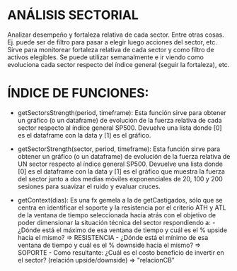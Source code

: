 # ANÁLISIS SECTORIAL

Analizar desempeño y fortaleza relativa de cada sector. Entre otras cosas. Ej. puede ser de filtro para pasar a elegir luego acciones del sector, etc. Sirve para monitorear fortaleza relativa de cada sector y como filtro de activos elegibles. Se puede utilizar semanalmente e ir viendo como evoluciona cada sector respecto del índice general (seguir la fortaleza), etc.

# ÍNDICE DE FUNCIONES:
- getSectorsStrength(period, timeframe): Esta función sirve para obtener un gráfico (o un dataframe) de evolución de la fuerza relativa de cada sector respecto al índice general SP500. Devuelve una lista donde [0] es el dataframe con la data y [1] es el gráfico.

- getSectorStrength(sector, period, timeframe): Esta función sirve para obtener un gráfico (o un dataframe) de evolución de la fuerza relativa de UN sector respecto al índice general SP500. Devuelve una lista donde [0] es el dataframe con la data y [1] es el gráfico que muestra la fuerza del sector junto a dos medias móviles exponenciales de 20, 100 y 200 sesiones para suavizar el ruido y evaluar cruces.

- getContext(dias):
    Es una fx gemela a la de getCastigados, sólo que se centra en identificar el soporte y la resistencia por el criterio ATH y ATL de la 
    ventana de tiempo seleccionada hacia atrás con el objetivo de poder dimensionar la situación técnica del sector respondiendo a:
        - ¿Dónde está el máximo de esa ventana de tiempo y cuál es el % upside hacia el mismo? => RESISTENCIA
        - ¿Dónde está el mínimo de esa ventana de tiempo y cuál es el % downside hacia el mismo? => SOPORTE
        - Como resultante: ¿Cuál es el costo beneficio de invertir en el sector? (relación upside/downside) => "relacionCB"
        
